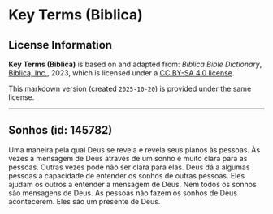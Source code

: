 # Key Terms (Biblica)

## License Information

**Key Terms (Biblica)** is based on and adapted from: _Biblica Bible Dictionary_, [Biblica, Inc.](https://www.biblica.com/), 2023, which is licensed under a [CC BY-SA 4.0 license](https://creativecommons.org/licenses/by-sa/4.0/legalcode.en).

This markdown version (created `2025-10-20`) is provided under the same license.



--------------------------------

## Sonhos (id: 145782)

Uma maneira pela qual Deus se revela e revela seus planos às pessoas. Às vezes a mensagem de Deus através de um sonho é muito clara para as pessoas. Outras vezes pode não ser clara para elas. Deus dá a algumas pessoas a capacidade de entender os sonhos de outras pessoas. Eles ajudam os outros a entender a mensagem de Deus. Nem todos os sonhos são mensagens de Deus. As pessoas não fazem os sonhos de Deus acontecerem. Eles são um presente de Deus.


